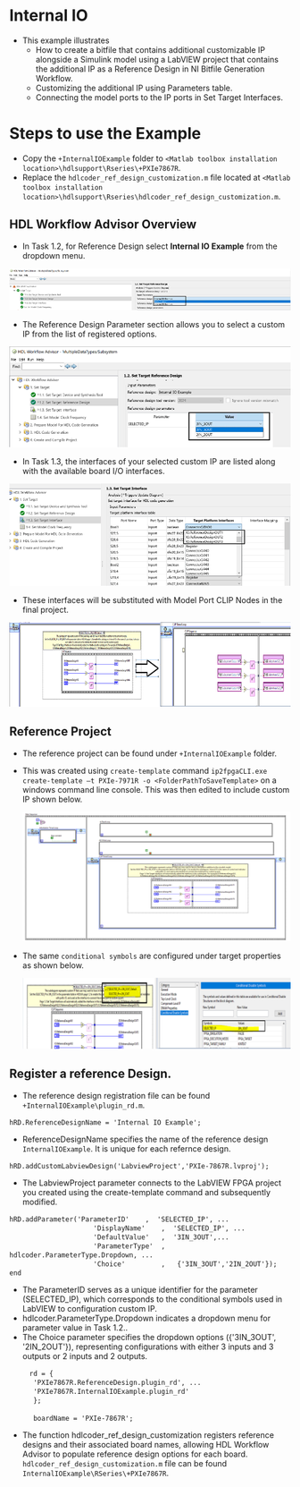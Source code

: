 # Internal IO

- This example illustrates
    - How to create a bitfile that contains additional customizable IP alongside a Simulink model using a LabVIEW project that contains the additional IP as a Reference Design in NI Bitfile Generation Workflow.
    - Customizing the additional IP using Parameters table.
    - Connecting the model ports to the IP ports in Set Target Interfaces.

# Steps to use the Example

- Copy the `+InternalIOExample` folder to `<Matlab toolbox installation location>\hdlsupport\Rseries\+PXIe7867R`.
- Replace the `hdlcoder_ref_design_customization.m` file located at `<Matlab toolbox installation location>\hdlsupport\Rseries\hdlcoder_ref_design_customization.m`.

## HDL Workflow Advisor Overview

- In Task 1.2, for Reference Design select **Internal IO Example** from the dropdown menu.

![RefereceDesign](Images/ReferenceDesign.PNG)

- The Reference Design Parameter section allows you to select a custom IP from the list of registered options.

![Task 1.2](Images/page1.2.PNG)

- In Task 1.3, the interfaces of your selected custom IP are listed along with the available board I/O interfaces.

![Task 1.3](Images/page1.3.PNG)

- These interfaces will be substituted with Model Port CLIP Nodes in the final project.

![Fianl Output](Images/finaloutput.PNG)


## Reference Project
- The reference project can be found under `+InternalIOExample` folder.
- This was created using `create-template` command `ip2fpgaCLI.exe create-template –t PXIe-7971R -o <FolderPathToSaveTemplate>` on a windows command line console. This was then edited to include custom IP shown below.

  ![TopLevel](Images/TopLevelVI.PNG)

- The same `conditional symbols` are configured under target properties as shown below.

  ![IoCOnfig](Images/CCSSymbols.PNG)


## Register a reference Design.

- The reference design registration file can be found `+InternalIOExample\plugin_rd.m`.

```
hRD.ReferenceDesignName = 'Internal IO Example';
```
- ReferenceDesignName specifies the name of the reference design `InternalIOExample`. It is unique for each refernce design.

```
hRD.addCustomLabviewDesign('LabviewProject','PXIe-7867R.lvproj');
```
- The LabviewProject parameter connects to the LabVIEW FPGA project you created using the create-template command and subsequently modified.

```
hRD.addParameter('ParameterID'    ,  'SELECTED_IP', ...
                     'DisplayName'    ,  'SELECTED_IP', ...
                     'DefaultValue'   ,  '3IN_3OUT',...
                     'ParameterType'  ,   hdlcoder.ParameterType.Dropdown, ...
                     'Choice'         ,   {'3IN_3OUT','2IN_2OUT'});
end
```
- The ParameterID serves as a unique identifier for the parameter (SELECTED_IP), which corresponds to the conditional symbols used in LabVIEW to configuration custom IP.
- hdlcoder.ParameterType.Dropdown indicates a dropdown menu for parameter value in Task 1.2..
- The Choice parameter specifies the dropdown options ({'3IN_3OUT', '2IN_2OUT'}), representing configurations with either 3 inputs and 3 outputs or 2 inputs and 2 outputs.

```
     rd = {
      'PXIe7867R.ReferenceDesign.plugin_rd', ...
      'PXIe7867R.InternalIOExample.plugin_rd'
      };

      boardName = 'PXIe-7867R';
```

- The function hdlcoder_ref_design_customization registers reference designs and their associated board names, allowing HDL Workflow Advisor to populate reference design options for each board. `hdlcoder_ref_design_customization.m` file can be found `InternalIOExample\RSeries\+PXIe7867R`.

